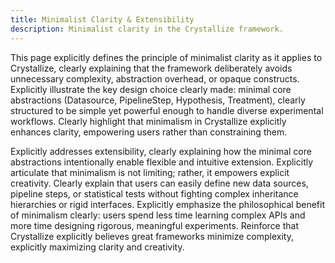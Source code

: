 ```yaml
---
title: Minimalist Clarity & Extensibility
description: Minimalist clarity in the Crystallize framework.
---
```


This page explicitly defines the principle of minimalist clarity as it applies to Crystallize, clearly explaining that the framework deliberately avoids unnecessary complexity, abstraction overhead, or opaque constructs. Explicitly illustrate the key design choice clearly made: minimal core abstractions (Datasource, PipelineStep, Hypothesis, Treatment), clearly structured to be simple yet powerful enough to handle diverse experimental workflows. Clearly highlight that minimalism in Crystallize explicitly enhances clarity, empowering users rather than constraining them.

Explicitly addresses extensibility, clearly explaining how the minimal core abstractions intentionally enable flexible and intuitive extension. Explicitly articulate that minimalism is not limiting; rather, it empowers explicit creativity. Clearly explain that users can easily define new data sources, pipeline steps, or statistical tests without fighting complex inheritance hierarchies or rigid interfaces. Explicitly emphasize the philosophical benefit of minimalism clearly: users spend less time learning complex APIs and more time designing rigorous, meaningful experiments. Reinforce that Crystallize explicitly believes great frameworks minimize complexity, explicitly maximizing clarity and creativity.
